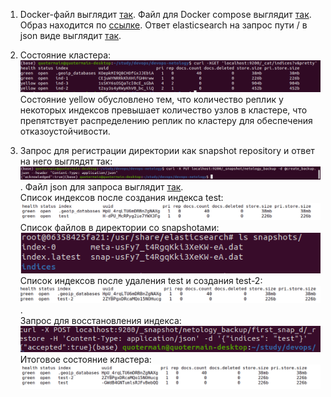 1. Docker-файл выглядит [так](Dockerfile). Файл для Docker compose выглядит [так](docker-compose.yml). Образ находится по [ссылке](https://hub.docker.com/repository/docker/quotermain/elastic-netology). Ответ elasticsearch на запрос пути / в json виде выглядит [так](output.json).   

2. Состояние кластера:   
![](screenshots/cluster_state.png)   
Состояние yellow обусловлено тем, что количество реплик у некоторых индексов превышает количество узлов в кластере, что препятствует распределению реплик по кластеру для обеспечения отказоустойчивости.   

3. Запрос для регистрации директории как snapshot repository и ответ на него выглядят так:   
![](screenshots/create_backup_repo.png). Файл json для запроса выглядит [так](create_backup.json).   
Список индексов после создания индекса test:   
![](screenshots/indexes_after_test_creation.png)   
Список файлов в директории со snapshotами:   
![](screenshots/first_snap.png)   
Список индексов после удаления test и создания test-2:   
![](screenshots/test_2_index.png).   
Запрос для восстановления индекса:   
![](screenshots/index_restored.png)   
Итоговое состояние кластера:   
![](screenshots/list_of_indices.png)
